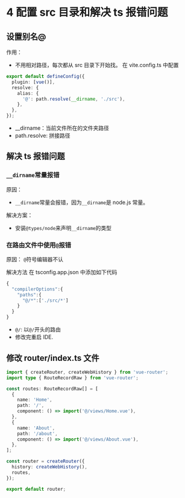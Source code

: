 # 4 配置 src 目录和解决 ts 报错问题

## 设置别名@

作用：

- 不用相对路径，每次都从 src 目录下开始找。
  在 vite.config.ts 中配置

```ts
export default defineConfig({
  plugin: [vue()],
  resolve: {
    alias: {
      '@': path.resolve(__dirname, './src'),
    },
  },
});
```

- \_\_dirname：当前文件所在的文件夹路径
- path.resolve: 拼接路径

## 解决 ts 报错问题

### `__dirname`常量报错

原因：

- `__dirname`常量会报错，因为`__dirname`是 node.js 常量。

解决方案：

- 安装`@types/node`来声明`__dirname`的类型

### 在路由文件中使用`@`报错

原因：
`@`符号编辑器不认

解决方法
在 tsconfig.app.json 中添加如下代码

```ts
{
  "compilerOptions":{
    "paths":{
      "@/*":['./src/*']
    }
  }
}
```

- `@/`: 以`@/`开头的路由
- 修改完重启 IDE.

## 修改 router/index.ts 文件

```ts
import { createRouter, createWebHistory } from 'vue-router';
import type { RouteRecordRaw } from 'vue-router';

const routes: RouteRecordRaw[] = [
  {
    name: 'Home',
    path: '/',
    component: () => import('@/views/Home.vue'),
  },
  {
    name: 'About',
    path: '/about',
    component: () => import('@/views/About.vue'),
  },
];

const router = createRouter({
  history: createWebHistory(),
  routes,
});

export default router;
```

